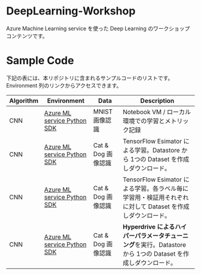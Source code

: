 # DeepLearning-Workshop

Azure Machine Learning service を使った Deep Learning のワークショップコンテンツです。


# Sample Code

下記の表には、本リポジトリに含まれるサンプルコードのリストです。Environment 列のリンクからアクセスできます。


| Algorithm | Environment | Data | Description | 
| --- | --- | --- | --- |
| CNN | [Azure ML service Python SDK](Sample/Keras/Keras-mnist-local.ipynb)| MNIST 画像認識| Notebook VM / ローカル環境での学習とメトリック記録| 
| CNN | [Azure ML service Python SDK](Sample/Keras/Keras-catdog-dataset-remote.ipynb)| Cat & Dog 画像認識 | TensorFlow Esimator による学習。Datastore から 1つの Dataset を作成しダウンロード。| 
| CNN | [Azure ML service Python SDK](Sample/Keras/Keras-catdog-each-dataset-remote.ipynb)| Cat & Dog 画像認識| TensorFlow Esimator による学習。各ラベル毎に学習用・検証用それぞれに対して Dataset を作成しダウンロード。| 
| CNN | [Azure ML service Python SDK](Sample/Keras/Keras-catdog-dataset-Hyperdrive.ipynb)| Cat & Dog 画像認識| **Hyperdrive によるハイパーパラメータチューニング**を実行。Datastore から 1つの Dataset を作成しダウンロード。| 

